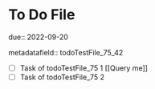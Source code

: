 # To Do File

due:: 2022-09-20

metadatafield:: todoTestFile_75\_42

- [ ] Task of todoTestFile_75 1 [[Query me]]
- [ ] Task of todoTestFile_75 2
